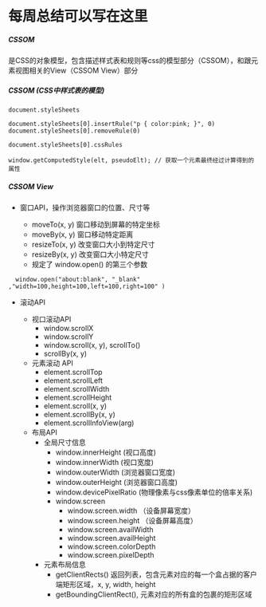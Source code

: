 # 每周总结可以写在这里

##### CSSOM

是CSS的对象模型，包含描述样式表和规则等css的模型部分（CSSOM），和跟元素视图相关的View（CSSOM View）部分

##### CSSOM (CSS中样式表的模型)

``` 
document.styleSheets

document.styleSheets[0].insertRule("p { color:pink; }", 0)
document.styleSheets[0].removeRule(0)

document.styleSheets[0].cssRules

window.getComputedStyle(elt, pseudoElt); // 获取一个元素最终经过计算得到的属性
```

##### CSSOM View

* 窗口API，操作浏览器窗口的位置、尺寸等

  + moveTo(x, y) 窗口移动到屏幕的特定坐标
  + moveBy(x, y) 窗口移动特定距离
  + resizeTo(x, y) 改变窗口大小到特定尺寸
  + resizeBy(x, y) 改变窗口大小特定尺寸
  + 规定了 window.open() 的第三个参数

  

``` 
  window.open("about:blank", "_blank" ,"width=100,height=100,left=100,right=100" )
  ```

* 滚动API

  + 视口滚动API
    - window.scrollX
    - window.scrollY
    - window.scroll(x, y), scrollTo()
    - scrollBy(x, y)
  + 元素滚动 API
    - element.scrollTop
    - element.scrollLeft
    - element.scrollWidth
    - element.scrollHeight
    - element.scroll(x, y)
    - element.scrollBy(x, y)
    - element.scrollInfoView(arg)
  + 布局API
    - 全局尺寸信息
      - window.innerHeight (视口高度)
      - window.innerWidth (视口宽度)
      - window.outerWidth (浏览器窗口宽度)
      - window.outerHeight (浏览器窗口高度)
      - window.devicePixelRatio (物理像素与css像素单位的倍率关系)
      - window.screen
        - window.screen.width （设备屏幕宽度）
        - window.screen.height （设备屏幕高度）
        - window.screen.availWidth
        - window.screen.availHeight
        - window.screen.colorDepth
        - window.screen.pixelDepth
    - 元素布局信息
      - getClientRects() 返回列表，包含元素对应的每一个盒占据的客户端矩形区域，x, y, width, height
      - getBoundingClientRect(), 元素对应的所有盒的包裹的矩形区域
